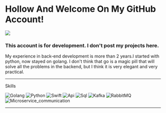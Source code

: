 # Hollow And Welcome On My GitHub Account!

![](assets/disined.gif)
### This account is for development. I don't post my projects here.
My experience in back-end development is more than 2 years.I started with python, now stayed on golang.
I don't think that go is a magic pill that will solve all the problems in the backend, but I think it is very elegant and very practical.

---

Skills 

![Golang](https://img.shields.io/badge/-Golang-090909?style=for-the-badge&logo=GO&logoColor=93200)
![Python](https://img.shields.io/badge/-Python-090909?style=for-the-badge&logo=PYTHON\&logoColor=93200)
![Swift](https://img.shields.io/badge/-Swift-090909?style=for-the-badge&logo=SWIFT\&logoColor=93200)
![Api](https://img.shields.io/badge/-SqRl-090909?style=for-the-badge&logo=PostgreSQL\&logoColor=93200)
![Sql](https://img.shields.io/badge/-NoSql-090909?style=for-the-badge&logo=Redis\&logoColor=93200)
![Kafka](https://img.shields.io/badge/-Kafka-090909?style=for-the-badge&logo=APACHEKAFKA\&logoColor=93200)
![RabbitMQ](https://img.shields.io/badge/-RabbitMQ-090909?style=for-the-badge&logo=RABBITMQ\&logoColor=93200)
![Microservice_communication](https://img.shields.io/badge/-Microservice_communication-090909?style=for-the-badge&logo=MaterialDesignIcons\&logoColor=93200)

---
